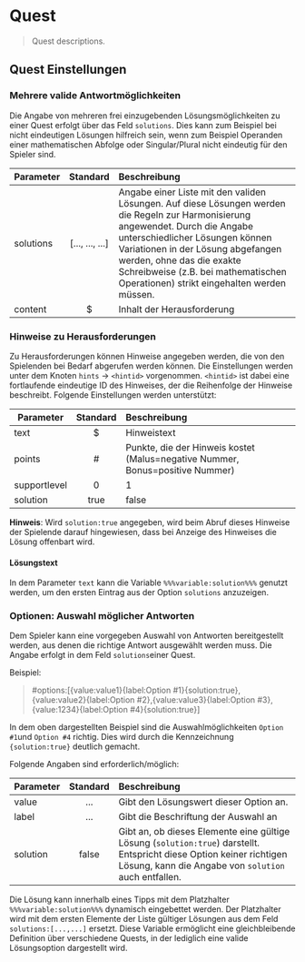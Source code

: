 # Quest

> Quest descriptions.

## Quest Einstellungen

### Mehrere valide Antwortmöglichkeiten

Die Angabe von mehreren frei einzugebenden Lösungsmöglichkeiten zu einer Quest erfolgt über das Feld `solutions`. Dies kann zum Beispiel bei nicht eindeutigen Lösungen hilfreich sein, wenn zum Beispiel Operanden einer mathematischen Abfolge oder Singular/Plural nicht eindeutig für den Spieler sind. 

| Parameter     | Standard          | Beschreibung |
| ------------- |:-------------:| :----------- |
| solutions | [..., ..., ...] | Angabe einer Liste mit den validen Lösungen. Auf diese Lösungen werden die Regeln zur Harmonisierung angewendet. Durch die Angabe unterschiedlicher Lösungen können Variationen in der Lösung abgefangen werden, ohne das die exakte Schreibweise (z.B. bei mathematischen Operationen) strikt eingehalten werden müssen. |
| content | $ | Inhalt der Herausforderung |

### Hinweise zu Herausforderungen

Zu Herausforderungen können Hinweise angegeben werden, die von den Spielenden bei Bedarf abgerufen werden können. Die Einstellungen werden unter dem Knoten `hints` -> `<hintid>` vorgenommen. `<hintid>` ist dabei eine fortlaufende eindeutige ID des Hinweises, der die Reihenfolge der Hinweise beschreibt. Folgende Einstellungen werden unterstützt: 

| Parameter     | Standard          | Beschreibung |
| ------------- |:-------------:| :----------- |
| text | $ | Hinweistext |
| points | # | Punkte, die der Hinweis kostet (Malus=negative Nummer, Bonus=positive Nummer) |
| supportlevel | 0|1|2|3 | Level der Unterstützung des Hinweises (0=keine Unterstützung, 1=geringe Unterstützung, 2=hohe Unterstützung, 3=sehr hohe Unterstützung)  |
| solution | true|false | Angabe, ob Hinwies die Lösung offenbart |

**Hinweis**: Wird `solution:true` angegeben, wird beim Abruf dieses Hinweise der Spielende darauf hingewiesen, dass bei Anzeige des Hinweises die Lösung offenbart wird.

#### Lösungstext

In dem Parameter `text` kann die Variable `%%%variable:solution%%%` genutzt werden, um den ersten Eintrag aus der Option `solutions` anzuzeigen.

### Optionen: Auswahl möglicher Antworten

Dem Spieler kann eine vorgegeben Auswahl von Antworten bereitgestellt werden, aus denen die richtige Antwort ausgewählt werden muss. Die Angabe erfolgt in dem Feld `solutions`einer Quest.

Beispiel:

> #options:[{value:value1}{label:Option #1}{solution:true},
> {value:value2}{label:Option #2},{value:value3}{label:Option #3},
> {value:1234}{label:Option #4}{solution:true}]


In dem oben dargestellten Beispiel sind die Auswahlmöglichkeiten `Option #1`und `Option #4` richtig. Dies wird durch die Kennzeichnung `{solution:true}` deutlich gemacht. 

Folgende Angaben sind erforderlich/möglich:

| Parameter     | Standard          | Beschreibung |
| ------------- |:-------------:| :----------- |
| value | ... | Gibt den Lösungswert dieser Option an.  |
| label | ... | Gibt die Beschriftung der Auswahl an |
| solution | false | Gibt an, ob dieses Elemente eine gültige Lösung (`solution:true`) darstellt. Entspricht diese Option keiner richtigen Lösung, kann die Angabe von `solution` auch entfallen.|

Die Lösung kann innerhalb eines Tipps mit dem Platzhalter `%%%variable:solution%%%` dynamisch eingebettet werden. Der Platzhalter wird mit dem ersten Elemente der Liste gültiger Lösungen aus dem Feld `solutions:[...,...]` ersetzt. Diese Variable ermöglicht eine gleichbleibende Definition über verschiedene Quests, in der lediglich eine valide Lösungsoption dargestellt wird.